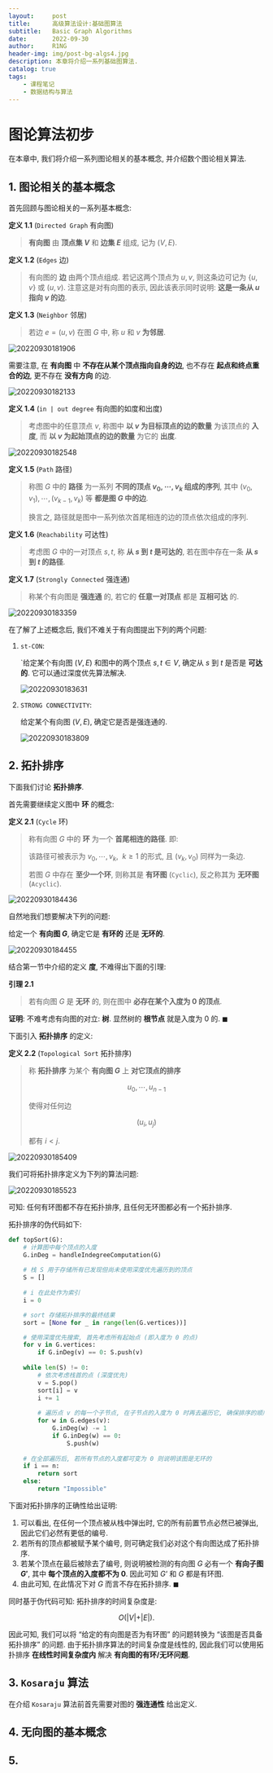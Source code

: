 ```yaml
---
layout:     post
title:      高级算法设计:基础图算法
subtitle:   Basic Graph Algorithms
date:       2022-09-30
author:     R1NG
header-img: img/post-bg-algs4.jpg
description: 本章将介绍一系列基础图算法.
catalog: true
tags:
    - 课程笔记
    - 数据结构与算法
---
```


# 图论算法初步

在本章中, 我们将介绍一系列图论相关的基本概念, 并介绍数个图论相关算法.

## 1. 图论相关的基本概念

首先回顾与图论相关的一系列基本概念:

**定义 1.1** (`Directed Graph` 有向图)
> **有向图** 由 **顶点集 $V$** 和 **边集 $E$** 组成, 记为 $(V, E)$. 

**定义 1.2** (`Edges` 边)
> 有向图的 **边** 由两个顶点组成. 若记这两个顶点为 $u, v$, 则这条边可记为 $\{u, v\}$ 或 $(u, v)$. 注意这是对有向图的表示, 因此该表示同时说明: **这是一条从 $u$ 指向 $v$ 的边**.

**定义 1.3** (`Neighbor` 邻居)
> 若边 $e = (u, v)$ 在图 $G$ 中, 称 $u$ 和 $v$ **为邻居**. 

![20220930181906](https://cdn.jsdelivr.net/gh/KirisameR/KirisameR.github.io/img/blogpost_images/20220930181906.png)

需要注意, 在 **有向图** 中 **不存在从某个顶点指向自身的边**, 也不存在 **起点和终点重合的边**, 更不存在 **没有方向** 的边. 

![20220930182133](https://cdn.jsdelivr.net/gh/KirisameR/KirisameR.github.io/img/blogpost_images/20220930182133.png)

**定义 1.4** (`in | out degree` 有向图的如度和出度)
> 考虑图中的任意顶点 $v$, 称图中 **以 $v$ 为目标顶点的边的数量** 为该顶点的 **入度**, 而 **以 $v$ 为起始顶点的边的数量** 为它的 **出度**.

![20220930182548](https://cdn.jsdelivr.net/gh/KirisameR/KirisameR.github.io/img/blogpost_images/20220930182548.png)

**定义 1.5** (`Path` 路径)
> 称图 $G$ 中的 **路径** 为一系列 **不同的顶点 $v_0, \cdots, v_k$ 组成的序列**, 其中 $(v_0, v_1), \cdots, (v_{k-1}, v_k)$ 等 **都是图 $G$ 中的边**. 
>
> 换言之, 路径就是图中一系列依次首尾相连的边的顶点依次组成的序列. 

**定义 1.6** (`Reachability` 可达性)
> 考虑图 $G$ 中的一对顶点 $s, t$, 称 **从 $s$ 到 $t$ 是可达的**, 若在图中存在一条 **从 $s$ 到 $t$ 的路径**.

**定义 1.7** (`Strongly Connected` 强连通)
> 称某个有向图是 **强连通** 的, 若它的 **任意一对顶点** 都是 **互相可达** 的.

![20220930183359](https://cdn.jsdelivr.net/gh/KirisameR/KirisameR.github.io/img/blogpost_images/20220930183359.png)

在了解了上述概念后, 我们不难关于有向图提出下列的两个问题:

1. `st-CON`:
   
   `给定某个有向图 $(V, E)$ 和图中的两个顶点 $s, t \in V$, 确定从 $s$ 到 $t$ 是否是 **可达的**. 它可以通过深度优先算法解决.
   
   ![20220930183631](https://cdn.jsdelivr.net/gh/KirisameR/KirisameR.github.io/img/blogpost_images/20220930183631.png)

2. `STRONG CONNECTIVITY`:
   
   给定某个有向图 $(V, E)$, 确定它是否是强连通的.

   ![20220930183809](https://cdn.jsdelivr.net/gh/KirisameR/KirisameR.github.io/img/blogpost_images/20220930183809.png)

    
## 2. 拓扑排序

下面我们讨论 **拓扑排序**.

首先需要继续定义图中 **环** 的概念:

**定义 2.1** (`Cycle` 环)
> 称有向图 $G$ 中的 **环** 为一个 **首尾相连的路径**. 即: 
> 
> 该路径可被表示为 $v_0, \cdots, v_k, ~~ k \geqslant 1$ 的形式, 且 $(v_k, v_0)$ 同样为一条边. 
> 
> 若图 $G$ 中存在 **至少一个环**, 则称其是 **有环图** (`Cyclic`), 反之称其为 **无环图** (`Acyclic`).

![20220930184436](https://cdn.jsdelivr.net/gh/KirisameR/KirisameR.github.io/img/blogpost_images/20220930184436.png)

自然地我们想要解决下列的问题:

给定一个 **有向图 $G$**, 确定它是 **有环的** 还是 **无环的**.

![20220930184455](https://cdn.jsdelivr.net/gh/KirisameR/KirisameR.github.io/img/blogpost_images/20220930184455.png)

结合第一节中介绍的定义 **度**, 不难得出下面的引理:

**引理 2.1**
> 若有向图 $G$ 是 **无环** 的, 则在图中 **必存在某个入度为 $0$ 的顶点**.

**证明**:
不难考虑有向图的对立: **树**. 显然树的 **根节点** 就是入度为 $0$ 的. $\blacksquare$

下面引入 **拓扑排序** 的定义:

**定义 2.2** (`Topological Sort` 拓扑排序)
> 称 **拓扑排序** 为某个 **有向图 $G$** 上 **对它顶点的排序** 
> 
> $$u_0, \cdots, u_{n-1}$$ 
> 
> 使得对任何边
> 
> $$(u_i, u_j)$$
> 
> 都有 $i < j$.

![20220930185409](https://cdn.jsdelivr.net/gh/KirisameR/KirisameR.github.io/img/blogpost_images/20220930185409.png)

我们可将拓扑排序定义为下列的算法问题:

![20220930185523](https://cdn.jsdelivr.net/gh/KirisameR/KirisameR.github.io/img/blogpost_images/20220930185523.png)

可知: 任何有环图都不存在拓扑排序, 且任何无环图都必有一个拓扑排序.

拓扑排序的伪代码如下:

~~~python
def topSort(G):
    # 计算图中每个顶点的入度
    G.inDeg = handleIndegreeComputation(G)
    
    # 栈 S 用于存储所有已发现但尚未使用深度优先遍历到的顶点
    S = []
    
    # i 在此处作为索引
    i = 0

    # sort 存储拓扑排序的最终结果
    sort = [None for _ in range(len(G.vertices))]

    # 使用深度优先搜索, 首先考虑所有起始点 (即入度为 0 的点)
    for v in G.vertices:
        if G.inDeg(v) == 0: S.push(v)
    
    while len(S) != 0:
        # 依次考虑栈首的点 (深度优先)
        v = S.pop()
        sort[i] = v
        i += 1
        
        # 遍历点 v 的每一个子节点, 在子节点的入度为 0 时再去遍历它, 确保排序的顺序性
        for w in G.edges(v):
            G.inDeg(w) -= 1
            if G.inDeg(w) == 0:
                S.push(w)
    
    # 在全部遍历后, 若所有节点的入度都可变为 0 则说明该图是无环的
    if i == n:
        return sort
    else:
        return "Impossible"
~~~

下面对拓扑排序的正确性给出证明:

1. 可以看出, 在任何一个顶点被从栈中弹出时, 它的所有前置节点必然已被弹出, 因此它们必然有更低的编号.
2. 若所有的顶点都被赋予某个编号, 则可确定我们必对这个有向图达成了拓扑排序. 
3. 若某个顶点在最后被除去了编号, 则说明被检测的有向图 $G$ 必有一个 **有向子图 $G'$**, 其中 **每个顶点的入度都不为 $0$**. 因此可知 $G‘$ 和 $G$ 都是有环图. 
4. 由此可知, 在此情况下对 $G$ 而言不存在拓扑排序. $\blacksquare$

同时基于伪代码可知: 拓扑排序的时间复杂度是:

$$O(\vert V \vert + \vert E \vert).$$

因此可知, 我们可以将 “给定的有向图是否为有环图” 的问题转换为 “该图是否具备拓扑排序” 的问题. 由于拓扑排序算法的时间复杂度是线性的, 因此我们可以使用拓扑排序 **在线性时间复杂度内** 解决 **有向图的有环/无环问题**.

## 3. `Kosaraju` 算法

在介绍 `Kosaraju` 算法前首先需要对图的 **强连通性** 给出定义. 



## 4. 无向图的基本概念

## 5. 


